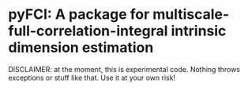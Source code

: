 # pyFCI: A package for multiscale-full-correlation-integral intrinsic dimension estimation

DISCLAIMER: at the moment, this is experimental code. Nothing throws exceptions or stuff like that. Use it at your own risk!


